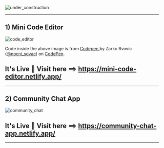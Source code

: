 ![under_construction](https://user-images.githubusercontent.com/37651620/93677983-a7942e00-facc-11ea-8b6d-b57e73dc73bf.png)

---
## 1) Mini Code Editor
![code_editor](https://user-images.githubusercontent.com/37651620/93988236-32647980-fda8-11ea-9052-3238ea4a42b2.png)

<span>Code inside the above image is from <a href="https://codepen.io/nocni_sovac/pen/poyabaB">
Codepen </a> by Zarko Rvovic (<a href="https://codepen.io/nocni_sovac">@nocni_sovac</a>)
on <a href="https://codepen.io">CodePen</a>.</span>


## It's Live 🎉 Visit here ==> https://mini-code-editor.netlify.app/
---

## 2) Community Chat App
![community_chat](https://user-images.githubusercontent.com/37651620/94143516-a7f74500-fe8f-11ea-9105-188e31f1d62a.png)

## It's Live 🎉 Visit here ==> https://community-chat-app.netlify.app/

---
